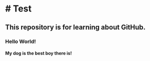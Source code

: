 <DOCTYPE html>
<html>
	<body>
	 <h1># Test</h1>
	 <h2>This repository is for learning about GitHub.</h2>
	 <h3>Hello World!</h3>
	 <h4>My dog is the best boy there is!</h4>
	</body>
</html>
